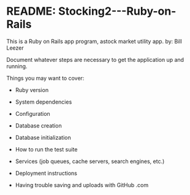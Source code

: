 # README: Stocking2---Ruby-on-Rails

This is a Ruby on Rails app program, astock market utility app.    				by: Bill Leezer

Document whatever steps are necessary to get the
application up and running.

Things you may want to cover:

* Ruby version

* System dependencies

* Configuration

* Database creation

* Database initialization

* How to run the test suite

* Services (job queues, cache servers, search engines, etc.)

* Deployment instructions

* Having trouble saving and uploads with GitHub .com 
